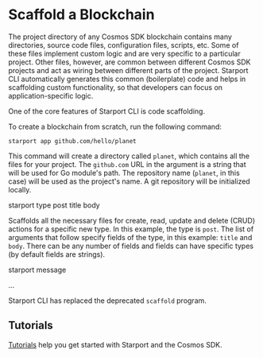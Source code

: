 # Scaffold a Blockchain

<!-- what is the general message we want to give? intro to the structure that is created for project and types or? we should say something about why we specify a github repo -->

The project directory of any Cosmos SDK blockchain contains many directories, source code files, configuration files, scripts, etc. Some of these files implement custom logic and are very specific to a particular project. Other files, however, are common between different Cosmos SDK projects and act as wiring between different parts of the project. Starport CLI automatically generates this common (boilerplate) code and helps in scaffolding custom functionality, so that developers can focus on application-specific logic.

One of the core features of Starport CLI is code scaffolding.

To create a blockchain from scratch, run the following command:

```
starport app github.com/hello/planet
```

This command will create a directory called `planet`, which contains all the files for your project. The `github.com` URL in the argument is a string that will be used for Go module's path. The repository name (`planet`, in this case) will be used as the project's name. A git repository will be initialized locally.

starport type post title body

Scaffolds all the necessary files for create, read, update and delete (CRUD) actions for a specific new type. In this example, the type is `post`. The list of arguments that follow specify fields of the type, in this example: `title` and `body`. There can be any number of fields and fields can have specific types (by default fields are strings).

starport message

...

Starport CLI has replaced the deprecated `scaffold` program.

## Tutorials

[Tutorials](https://github.com/cosmos/sdk-tutorials/) help you get started with Starport and the Cosmos SDK.
